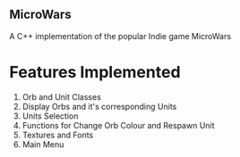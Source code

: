 ## MicroWars
A C++ implementation of the popular Indie game MicroWars

# Features Implemented
1. Orb and Unit Classes
2. Display Orbs and it's corresponding Units 
3. Units Selection
4. Functions for Change Orb Colour and Respawn Unit   
5. Textures and Fonts
6. Main Menu
